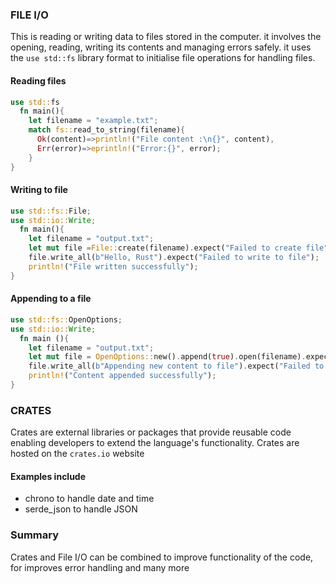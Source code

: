 ### FILE I/O

This is reading or writing data to files stored in the computer. 
it involves the opening, reading, writing its contents and managing errors safely. 
it uses the `use std::fs` library format to initialise file operations for handling files.

#### Reading files
```rust
use std::fs
  fn main(){
    let filename = "example.txt";
    match fs::read_to_string(filename){
      Ok(content)=>println!("File content :\n{}", content),
      Err(error)=>eprintln!("Error:{}", error);
    }
}
```
#### Writing to file
```rust
use std::fs::File;
use std::io::Write;
  fn main(){
    let filename = "output.txt";
    let mut file =File::create(filename).expect("Failed to create file");
    file.write_all(b"Hello, Rust").expect("Failed to write to file");
    println!("File written successfully");
}
```
#### Appending to a file 
```rust
use std::fs::OpenOptions;
use std::io::Write;
  fn main (){
    let filename = "output.txt";
    let mut file = OpenOptions::new().append(true).open(filename).expect("Failed to read line")
    file.write_all(b"Appending new content to file").expect("Failed to write to file");
    println!("Content appended successfully");
}
```

### CRATES
Crates are external libraries or packages that provide reusable code enabling developers to extend the language's functionality. Crates are hosted on the `crates.io` website 
#### Examples include
- chrono to handle date and time
- serde_json to handle JSON

### Summary
Crates and File I/O can be combined to improve functionality of the code, for improves error handling and many more 



